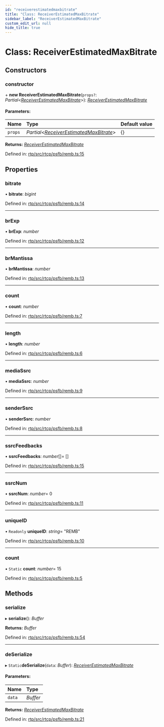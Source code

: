 ```yaml
---
id: "receiverestimatedmaxbitrate"
title: "Class: ReceiverEstimatedMaxBitrate"
sidebar_label: "ReceiverEstimatedMaxBitrate"
custom_edit_url: null
hide_title: true
---
```


# Class: ReceiverEstimatedMaxBitrate

## Constructors

### constructor

\+ **new ReceiverEstimatedMaxBitrate**(`props?`: *Partial*<[*ReceiverEstimatedMaxBitrate*](receiverestimatedmaxbitrate.md)\>): [*ReceiverEstimatedMaxBitrate*](receiverestimatedmaxbitrate.md)

#### Parameters:

Name | Type | Default value |
:------ | :------ | :------ |
`props` | *Partial*<[*ReceiverEstimatedMaxBitrate*](receiverestimatedmaxbitrate.md)\> | {} |

**Returns:** [*ReceiverEstimatedMaxBitrate*](receiverestimatedmaxbitrate.md)

Defined in: [rtp/src/rtcp/psfb/remb.ts:15](https://github.com/shinyoshiaki/werift-webrtc/blob/ad4c7a5/packages/rtp/src/rtcp/psfb/remb.ts#L15)

## Properties

### bitrate

• **bitrate**: *bigint*

Defined in: [rtp/src/rtcp/psfb/remb.ts:14](https://github.com/shinyoshiaki/werift-webrtc/blob/ad4c7a5/packages/rtp/src/rtcp/psfb/remb.ts#L14)

___

### brExp

• **brExp**: *number*

Defined in: [rtp/src/rtcp/psfb/remb.ts:12](https://github.com/shinyoshiaki/werift-webrtc/blob/ad4c7a5/packages/rtp/src/rtcp/psfb/remb.ts#L12)

___

### brMantissa

• **brMantissa**: *number*

Defined in: [rtp/src/rtcp/psfb/remb.ts:13](https://github.com/shinyoshiaki/werift-webrtc/blob/ad4c7a5/packages/rtp/src/rtcp/psfb/remb.ts#L13)

___

### count

• **count**: *number*

Defined in: [rtp/src/rtcp/psfb/remb.ts:7](https://github.com/shinyoshiaki/werift-webrtc/blob/ad4c7a5/packages/rtp/src/rtcp/psfb/remb.ts#L7)

___

### length

• **length**: *number*

Defined in: [rtp/src/rtcp/psfb/remb.ts:6](https://github.com/shinyoshiaki/werift-webrtc/blob/ad4c7a5/packages/rtp/src/rtcp/psfb/remb.ts#L6)

___

### mediaSsrc

• **mediaSsrc**: *number*

Defined in: [rtp/src/rtcp/psfb/remb.ts:9](https://github.com/shinyoshiaki/werift-webrtc/blob/ad4c7a5/packages/rtp/src/rtcp/psfb/remb.ts#L9)

___

### senderSsrc

• **senderSsrc**: *number*

Defined in: [rtp/src/rtcp/psfb/remb.ts:8](https://github.com/shinyoshiaki/werift-webrtc/blob/ad4c7a5/packages/rtp/src/rtcp/psfb/remb.ts#L8)

___

### ssrcFeedbacks

• **ssrcFeedbacks**: *number*[]= []

Defined in: [rtp/src/rtcp/psfb/remb.ts:15](https://github.com/shinyoshiaki/werift-webrtc/blob/ad4c7a5/packages/rtp/src/rtcp/psfb/remb.ts#L15)

___

### ssrcNum

• **ssrcNum**: *number*= 0

Defined in: [rtp/src/rtcp/psfb/remb.ts:11](https://github.com/shinyoshiaki/werift-webrtc/blob/ad4c7a5/packages/rtp/src/rtcp/psfb/remb.ts#L11)

___

### uniqueID

• `Readonly` **uniqueID**: *string*= "REMB"

Defined in: [rtp/src/rtcp/psfb/remb.ts:10](https://github.com/shinyoshiaki/werift-webrtc/blob/ad4c7a5/packages/rtp/src/rtcp/psfb/remb.ts#L10)

___

### count

▪ `Static` **count**: *number*= 15

Defined in: [rtp/src/rtcp/psfb/remb.ts:5](https://github.com/shinyoshiaki/werift-webrtc/blob/ad4c7a5/packages/rtp/src/rtcp/psfb/remb.ts#L5)

## Methods

### serialize

▸ **serialize**(): *Buffer*

**Returns:** *Buffer*

Defined in: [rtp/src/rtcp/psfb/remb.ts:54](https://github.com/shinyoshiaki/werift-webrtc/blob/ad4c7a5/packages/rtp/src/rtcp/psfb/remb.ts#L54)

___

### deSerialize

▸ `Static`**deSerialize**(`data`: *Buffer*): [*ReceiverEstimatedMaxBitrate*](receiverestimatedmaxbitrate.md)

#### Parameters:

Name | Type |
:------ | :------ |
`data` | *Buffer* |

**Returns:** [*ReceiverEstimatedMaxBitrate*](receiverestimatedmaxbitrate.md)

Defined in: [rtp/src/rtcp/psfb/remb.ts:21](https://github.com/shinyoshiaki/werift-webrtc/blob/ad4c7a5/packages/rtp/src/rtcp/psfb/remb.ts#L21)

